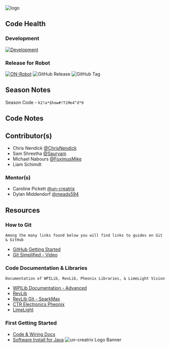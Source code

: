 ![logo](https://github.com/FRC-3695/2024-Season---ShowTime/blob/development/Images/Logo.png?raw=true)
## Code Health
### Development
[![Development](https://www.codefactor.io/repository/github/frc-3695/2024-season---showtime/badge)](https://www.codefactor.io/repository/github/frc-3695/2024-season---showtime)
### Release for Robot
[![ON-Robot](https://www.codefactor.io/repository/github/frc-3695/2024-season---crescendo/badge)](https://www.codefactor.io/repository/github/frc-3695/2024-season---crescendo)  ![GitHub Release](https://img.shields.io/github/v/release/FRC-3695/2024-Season---ShowTime?include_prereleases&display_name=release)
  ![GitHub Tag](https://img.shields.io/github/v/tag/FRC-3695/2024-season---showtime?include_prereleases)
## Season Notes
Season Code - `k2!a*$how#!TiMe4^d*9`
## Code Notes
## Contributor(s)
- Chris Nendick  [@ChrisNendick](https://github.com/ChrisNendick)
- Sam Shrestha  [@Sauryam](https://github.com/Sauryam)
- Michael Nabours  [@FoximusMike](https://github.com/FoximusMike)
- Liam Schimdt
### Mentor(s)
- Caroline Pickett [@un-creatrix](https://github.com/un-creatrix)
- Dylan Middendorf [@meads594](https://github.com/meads594)
## Resources
### How to Git
`Among the many links found below you will find links to guides on Git & GitHub`
- [GitHub Getting Started](https://docs.github.com/en/get-started)
- [Git Simplified - Video](https://youtu.be/HkdAHXoRtos?si=phwDUfXwC512ukUh)
### Code Documentation & Libraries
`Documentation of WPILib, RevLib, Pheonix Libraries, & LimeLight Vision`
- [WPILib Documentation - Advanced](https://docs.wpilib.org/en/stable/stubs/advanced-programming-stub.html)
- [RevLib](https://docs.revrobotics.com/sparkmax/software-resources/spark-max-api-information)
- [RevLib Git - SparkMax](https://github.com/REVrobotics/SPARK-MAX-Examples/tree/b865e5fa644bc859769c7a6130b7101176aec6d5/Java)
- [CTR Electronics Pheonix](https://store.ctr-electronics.com/software/)
- [LimeLight](https://docs.limelightvision.io/docs/docs-limelight/getting-started/summary)
### First Getting Started
- [Code & Wiring Docs](https://docs.wpilib.org/en/latest/index.html)
- [Software Install for Java](https://docs.wpilib.org/en/latest/docs/zero-to-robot/step-2/wpilib-setup.html)
![un-creatrix Logo Banner](https://github.com/un-creatrix/CreatrixDev/blob/main/Banner-v3.3.png?raw=true)
